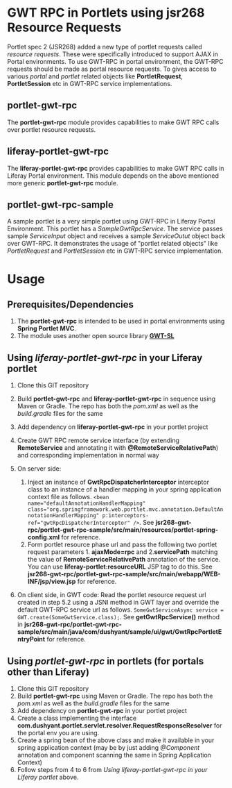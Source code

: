 GWT RPC in Portlets using jsr268 Resource Requests
========
Portlet spec 2 (JSR268) added a new type of portlet requests called _resource requests_. These were specifically introduced to support AJAX in Portal environments. To use GWT-RPC in portal environment, the GWT-RPC requests should be made as portal resource requests. To gives access to various _portal_ and _portlet_ related objects like **PortletRequest**, **PortletSession** etc in GWT-RPC service implementations.

portlet-gwt-rpc
--------
The **portlet-gwt-rpc** module provides capabilities to make GWT RPC calls over portlet resource requests. 

liferay-portlet-gwt-rpc
--------
The **liferay-portlet-gwt-rpc** provides capabilities to make GWT RPC calls in Liferay Portal environment. This module depends on the above mentioned more generic **portlet-gwt-rpc** module.

portlet-gwt-rpc-sample
--------
A sample portlet is a very simple portlet using GWT-RPC in Liferay Portal Environment. This portlet has a _SampleGwtRpcService_. The service passes sample _ServiceInput_ object and receives a sample _ServiceOutut_ object back over GWT-RPC. It demonstrates the usage of "portlet related objects" like _PortletRequest_ and _PortletSession_ etc in GWT-RPC service implementation.  

Usage
========

Prerequisites/Dependencies
--------
1. The **portlet-gwt-rpc** is intended to be used in portal environments using **Spring Portlet  MVC**. 
2. The module uses another open source library **[GWT-SL](https://code.google.com/p/gwt-sl/ "GWT-SL")**

Using _liferay-portlet-gwt-rpc_ in your Liferay portlet
--------
1. Clone this GIT repository
2. Build **portlet-gwt-rpc** and **liferay-portlet-gwt-rpc** in sequence using Maven or Gradle. The repo has both the _pom.xml_ as well as the _build.gradle_ files for the same
3. Add dependency on **liferay-portlet-gwt-rpc** in your portlet project
4. Create GWT RPC remote service interface (by extending **RemoteService** and annotating it with **@RemoteServiceRelativePath**) and corresponding implementation in normal way
5. On server side:
	1. Inject an instance of **GwtRpcDispatcherInterceptor** interceptor class to an instance of a handler mapping in your spring application context file as follows. `<bean name="defaultAnnotationHandlerMapping" class="org.springframework.web.portlet.mvc.annotation.DefaultAnnotationHandlerMapping" p:interceptors-ref="gwtRpcDispatcherInterceptor" />`. See **jsr268-gwt-rpc/portlet-gwt-rpc-sample/src/main/resources/portlet-spring-config.xml** for reference.
	2. Form portlet resource phase url and pass the following two portlet request parameters 1. **ajaxMode=rpc** and 2.**servicePath** matching the value of **RemoteServiceRelativePath** annotation of the service. You can use **liferay-portlet:resourceURL** JSP tag to do this. See **jsr268-gwt-rpc/portlet-gwt-rpc-sample/src/main/webapp/WEB-INF/jsp/view.jsp** for reference.

6. On client side, in GWT code:
Read the portlet resource request url created in step 5.2 using a JSNI method in GWT layer and override the default GWT-RPC service url as follows. `SomeGwtServiceAsync service = GWT.create(SomeGwtService.class);`. See **getGwtRpcService()** method in **jsr268-gwt-rpc/portlet-gwt-rpc-sample/src/main/java/com/dushyant/sample/ui/gwt/GwtRpcPortletEntryPoint** for reference.

Using _portlet-gwt-rpc_ in portlets (for portals other than Liferay)
--------
1. Clone this GIT repository
2. Build **portlet-gwt-rpc** using Maven or Gradle. The repo has both the _pom.xml_ as well as the _build.gradle_ files for the same
3. Add dependency on **portlet-gwt-rpc** in your portlet project
4. Create a class implementing the interface **com.dushyant.portlet.servlet.resolver.RequestResponseResolver** for the portal env you are using.
5. Create a spring bean of the above class and make it available in your spring application context (may be by just adding _@Component_ annotation and component scanning the same in Spring Application Context)
6. Follow steps from 4 to 6 from _Using _liferay-portlet-gwt-rpc_ in your Liferay portlet_ above.

